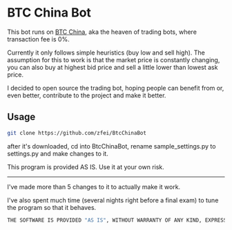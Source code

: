 BTC China Bot
===========

This bot runs on [BTC China](https://vip.btcchina.com), aka the heaven of trading bots, where transaction fee is 0%.

Currently it only follows simple heuristics (buy low and sell high). The assumption for this to work is that the market price is constantly changing, you can also buy at highest bid price and sell a little lower than lowest ask price.

I decided to open source the trading bot, hoping people can benefit from or, even better, contribute to the project and make it better.

Usage
---

``` bash
git clone https://github.com/zfei/BtcChinaBot
```

after it's downloaded, cd into BtcChinaBot, rename sample_settings.py to settings.py and make changes to it.

This program is provided AS IS. Use it at your own risk.


---



I've made more than 5 changes to it to actually make it work.

I've also spent much time (several nights right before a final exam) to tune the program so that it behaves.



``` bash
THE SOFTWARE IS PROVIDED "AS IS", WITHOUT WARRANTY OF ANY KIND, EXPRESS OR IMPLIED, INCLUDING BUT NOT LIMITED TO THE WARRANTIES OF MERCHANTABILITY, FITNESS FOR A PARTICULAR PURPOSE AND NONINFRINGEMENT. IN NO EVENT SHALL THE AUTHORS OR COPYRIGHT HOLDERS BE LIABLE FOR ANY CLAIM, DAMAGES OR OTHER LIABILITY, WHETHER IN AN ACTION OF CONTRACT, TORT OR OTHERWISE, ARISING FROM, OUT OF OR IN CONNECTION WITH THE SOFTWARE OR THE USE OR OTHER DEALINGS IN THE SOFTWARE.
```


